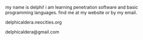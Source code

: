 <p> my name is delphi! i am learning penetration software and basic programming languages. 
find me at my website or by my email.</p>

<p> delphicaldera.neocities.org </p>
<p> delphicaldera@gmail.com </p>
